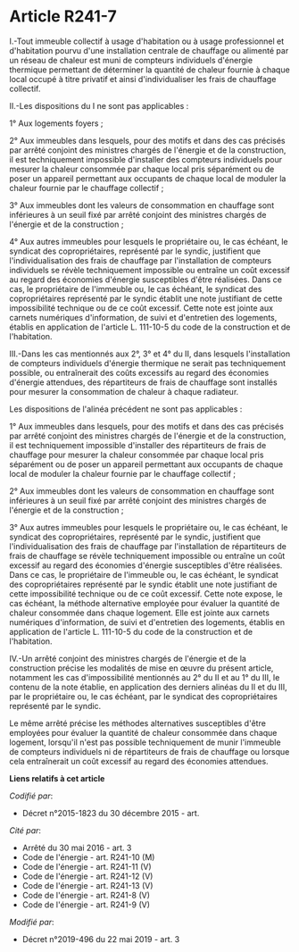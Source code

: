 # Article R241-7

I.-Tout immeuble collectif à usage d'habitation ou à usage professionnel et d'habitation pourvu d'une installation centrale
de chauffage ou alimenté par un réseau de chaleur est muni de compteurs individuels d'énergie thermique permettant de
déterminer la quantité de chaleur fournie à chaque local occupé à titre privatif et ainsi d'individualiser les frais de
chauffage collectif.

II.-Les dispositions du I ne sont pas applicables :

1° Aux logements foyers ;

2° Aux immeubles dans lesquels, pour des motifs et dans des cas précisés par arrêté conjoint des ministres chargés de
l'énergie et de la construction, il est techniquement impossible d'installer des compteurs individuels pour mesurer la
chaleur consommée par chaque local pris séparément ou de poser un appareil permettant aux occupants de chaque local de
moduler la chaleur fournie par le chauffage collectif ;

3° Aux immeubles dont les valeurs de consommation en chauffage sont inférieures à un seuil fixé par arrêté conjoint des
ministres chargés de l'énergie et de la construction ;

4° Aux autres immeubles pour lesquels le propriétaire ou, le cas échéant, le syndicat des copropriétaires, représenté par le
syndic, justifient que l'individualisation des frais de chauffage par l'installation de compteurs individuels se révèle
techniquement impossible ou entraîne un coût excessif au regard des économies d'énergie susceptibles d'être réalisées. Dans
ce cas, le propriétaire de l'immeuble ou, le cas échéant, le syndicat des copropriétaires représenté par le syndic établit
une note justifiant de cette impossibilité technique ou de ce coût excessif. Cette note est jointe aux carnets numériques
d'information, de suivi et d'entretien des logements, établis en application de l'article L. 111-10-5 du code de la
construction et de l'habitation.      

III.-Dans les cas mentionnés aux 2°, 3° et 4° du II, dans lesquels l'installation de compteurs individuels d'énergie
thermique ne serait pas techniquement possible, ou entraînerait des coûts excessifs au regard des économies d'énergie
attendues, des répartiteurs de frais de chauffage sont installés pour mesurer la consommation de chaleur à chaque radiateur.

Les dispositions de l'alinéa précédent ne sont pas applicables :

1° Aux immeubles dans lesquels, pour des motifs et dans des cas précisés par arrêté conjoint des ministres chargés de
l'énergie et de la construction, il est techniquement impossible d'installer des répartiteurs de frais de chauffage pour
mesurer la chaleur consommée par chaque local pris séparément ou de poser un appareil permettant aux occupants de chaque
local de moduler la chaleur fournie par le chauffage collectif ;

2° Aux immeubles dont les valeurs de consommation en chauffage sont inférieures à un seuil fixé par arrêté conjoint des
ministres chargés de l'énergie et de la construction ;

3° Aux autres immeubles pour lesquels le propriétaire ou, le cas échéant, le syndicat des copropriétaires, représenté par le
syndic, justifient que l'individualisation des frais de chauffage par l'installation de répartiteurs de frais de chauffage se
révèle techniquement impossible ou entraîne un coût excessif au regard des économies d'énergie susceptibles d'être réalisées.
Dans ce cas, le propriétaire de l'immeuble ou, le cas échéant, le syndicat des copropriétaires représenté par le syndic
établit une note justifiant de cette impossibilité technique ou de ce coût excessif. Cette note expose, le cas échéant, la
méthode alternative employée pour évaluer la quantité de chaleur consommée dans chaque logement. Elle est jointe aux carnets
numériques d'information, de suivi et d'entretien des logements, établis en application de l'article L. 111-10-5 du code de
la construction et de l'habitation.

IV.-Un arrêté conjoint des ministres chargés de l'énergie et de la construction précise les modalités de mise en œuvre du
présent article, notamment les cas d'impossibilité mentionnés au 2° du II et au 1° du III, le contenu de la note établie, en
application des derniers alinéas du II et du III, par le propriétaire ou, le cas échéant, par le syndicat des copropriétaires
représenté par le syndic.

Le même arrêté précise les méthodes alternatives susceptibles d'être employées pour évaluer la quantité de chaleur consommée
dans chaque logement, lorsqu'il n'est pas possible techniquement de munir l'immeuble de compteurs individuels ni de
répartiteurs de frais de chauffage ou lorsque cela entraînerait un coût excessif au regard des économies attendues.

**Liens relatifs à cet article**

_Codifié par_:

  - Décret n°2015-1823 du 30 décembre 2015 - art.

_Cité par_:

  - Arrêté du 30 mai 2016 - art. 3
  - Code de l'énergie - art. R241-10 (M)
  - Code de l'énergie - art. R241-11 (V)
  - Code de l'énergie - art. R241-12 (V)
  - Code de l'énergie - art. R241-13 (V)
  - Code de l'énergie - art. R241-8 (V)
  - Code de l'énergie - art. R241-9 (V)

_Modifié par_:

  - Décret n°2019-496 du 22 mai 2019 - art. 3
